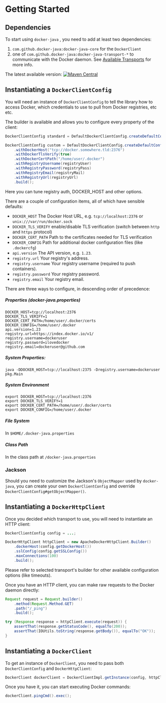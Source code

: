 # Getting Started

## Dependencies

To start using `docker-java` , you need to add at least two dependencies:
1. `com.github.docker-java:docker-java-core` for the `DockerClient`
1. one of `com.github.docker-java:docker-java-transport-*` to communicate with the Docker daemon. See [Available Transports](./transports.md) for more info.

The latest available version: 
[![Maven Central](https://img.shields.io/maven-central/v/com.github.docker-java/docker-java.svg)](https://mvnrepository.com/artifact/com.github.docker-java/docker-java)


## Instantiating a `DockerClientConfig`

You will need an instance of `DockerClientConfig` to tell the library how to access Docker, which credentials to use to pull from Docker registries, etc etc.

The builder is available and allows you to configure every property of the client:
```java
DockerClientConfig standard = DefaultDockerClientConfig.createDefaultConfigBuilder().build();
```

```java
DockerClientConfig custom = DefaultDockerClientConfig.createDefaultConfigBuilder()
    .withDockerHost("tcp://docker.somewhere.tld:2376")
    .withDockerTlsVerify(true)
    .withDockerCertPath("/home/user/.docker")
    .withRegistryUsername(registryUser)
    .withRegistryPassword(registryPass)
    .withRegistryEmail(registryMail)
    .withRegistryUrl(registryUrl)
    .build();
```

Here you can tune registry auth, DOCKER_HOST and other options.

There are a couple of configuration items, all of which have sensible defaults:

* `DOCKER_HOST` The Docker Host URL, e.g. `tcp://localhost:2376` or `unix:///var/run/docker.sock`
* `DOCKER_TLS_VERIFY` enable/disable TLS verification (switch between `http` and `https` protocol)
* `DOCKER_CERT_PATH` Path to the certificates needed for TLS verification
* `DOCKER_CONFIG` Path for additional docker configuration files (like `.dockercfg`)
* `api.version` The API version, e.g. `1.23`.
* `registry.url` Your registry's address.
* `registry.username` Your registry username (required to push containers).
* `registry.password` Your registry password.
* `registry.email` Your registry email.

There are three ways to configure, in descending order of precedence:

##### Properties (docker-java.properties)

    DOCKER_HOST=tcp://localhost:2376
    DOCKER_TLS_VERIFY=1
    DOCKER_CERT_PATH=/home/user/.docker/certs
    DOCKER_CONFIG=/home/user/.docker
    api.version=1.23
    registry.url=https://index.docker.io/v1/
    registry.username=dockeruser
    registry.password=ilovedocker
    registry.email=dockeruser@github.com

##### System Properties:

    java -DDOCKER_HOST=tcp://localhost:2375 -Dregistry.username=dockeruser pkg.Main

##### System Environment

    export DOCKER_HOST=tcp://localhost:2376
    export DOCKER_TLS_VERIFY=1
    export DOCKER_CERT_PATH=/home/user/.docker/certs
    export DOCKER_CONFIG=/home/user/.docker

##### File System

In `$HOME/.docker-java.properties`

##### Class Path

In the class path at `/docker-java.properties`

### Jackson

Should you need to customize the Jackson's `ObjectMapper` used by `docker-java`, you can create your own `DockerClientConfig` and override `DockerClientConfig#getObjectMapper()`.

## Instantiating a `DockerHttpClient`
Once you decided which transport to use, you will need to instantiate an HTTP client:
```java
DockerClientConfig config = ...;

DockerHttpClient httpClient = new ApacheDockerHttpClient.Builder()
    .dockerHost(config.getDockerHost())
    .sslConfig(config.getSSLConfig())
    .maxConnections(100)
    .build();
```

Please refer to selected transport's builder for other available configuration options (like timeouts).

Once you have an HTTP client, you can make raw requests to the Docker daemon directly:
```java
Request request = Request.builder()
    .method(Request.Method.GET)
    .path("/_ping")
    .build();

try (Response response = httpClient.execute(request)) {
    assertThat(response.getStatusCode(), equalTo(200));
    assertThat(IOUtils.toString(response.getBody()), equalTo("OK"));
}
```

## Instantiating a `DockerClient`

To get an instance of `DockerClient`, you need to pass both `DockerClientConfig` and `DockerHttpClient`:
```java
DockerClient dockerClient = DockerClientImpl.getInstance(config, httpClient);
```

Once you have it, you can start executing Docker commands:
```java
dockerClient.pingCmd().exec();
```
